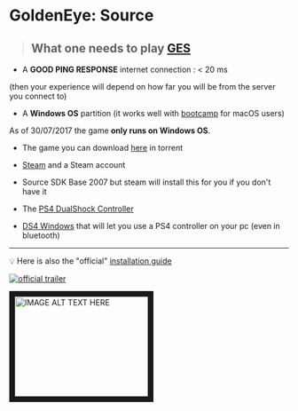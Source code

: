 # GoldenEye: Source

>## What one needs to play [GES](https://www.geshl2.com)

- A **GOOD PING RESPONSE** internet connection : < 20 ms

(then your experience will depend on how far you will be from the server you connect to)

- A **Windows OS** partition (it works well with [bootcamp](https://support.apple.com/fr-fr/HT201468) for macOS users)

As of 30/07/2017 the game **only runs on Windows OS**.

- The game you can download [here](https://www.geshl2.com/client-downloads) in torrent

- [Steam](http://store.steampowered.com/about) and a Steam account

- Source SDK Base 2007 but steam will install this for you if you don't have it

- The [PS4 DualShock Controller](https://www.playstation.com/en-us/explore/accessories/gaming-controllers/dualshock-4)

- [DS4 Windows](http://ds4windows.com) that will let you use a PS4 controller on your pc (even in bluetooth)

___

:bulb: Here is also the "official" [installation guide](http://wiki.geshl2.com/goldeneye/installation)

[![official trailer](http://img.youtube.com/vi/E4XtdEnWx4/0.jpg)](https://www.youtube.com/watch?v=-E4XtdEnWx4)

<a href="http://www.youtube.com/watch?feature=player_embedded&v=E4XtdEnWx4
" target="_blank"><img src="http://img.youtube.com/vi/E4XtdEnWx4/0.jpg" 
alt="IMAGE ALT TEXT HERE" width="240" height="180" border="10" /></a>
